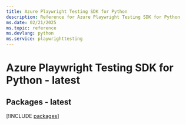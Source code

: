 ```yaml
---
title: Azure Playwright Testing SDK for Python
description: Reference for Azure Playwright Testing SDK for Python
ms.date: 02/21/2025
ms.topic: reference
ms.devlang: python
ms.service: playwrighttesting
---
```

# Azure Playwright Testing SDK for Python - latest
## Packages - latest
[!INCLUDE [packages](playwright-testing-index.md)]